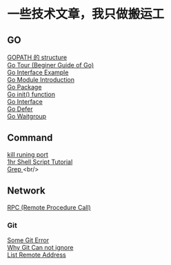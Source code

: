 # 一些技术文章，我只做搬运工

## GO
[GOPATH 的 structure](https://hosword.github.io/2015/10/28/GO%E9%A1%B9%E7%9B%AE%E7%9B%AE%E5%BD%95%E4%B8%8Bbin%E3%80%81pkg%E3%80%81src%E4%BB%8E%E4%BD%95%E8%80%8C%E6%9D%A5/) <br />
[Go Tour (Beginer Guide of Go)](https://tour.golang.org/welcome/1) <br />
[Go Interface Example](https://gobyexample.com/interfaces) <br />
[Go Module Introduction](https://blog.golang.org/using-go-modules) <br />
[Go Package](https://www.callicoder.com/golang-packages/) <br />
[Go init() function](https://tutorialedge.net/golang/the-go-init-function/) <br />
[Go Interface](https://gobyexample.com/interfaces) <br />
[Go Defer](https://gobyexample.com/defer) <br />
[Go Waitgroup](https://tutorialedge.net/golang/go-waitgroup-tutorial/) <br />

## Command
[kill runing port](https://superuser.com/questions/1411293/how-to-kill-a-localhost8080) <br />
[1hr Shell Script Tutorial](http://www.newthinktank.com/2016/06/shell-scripting-tutorial/) <br />
[Grep ](https://docs.rackspace.com/support/how-to/use-the-linux-grep-command/#:~:text=What%20is%20grep%20%3F,Expression%20and%20Print%20it%20out.)<br/>
## Network
[RPC (Remote Procedure Call)](https://searchapparchitecture.techtarget.com/definition/Remote-Procedure-Call-RPC) <br />

### Git
[Some Git Error](https://blog.csdn.net/wsmrzx/article/details/115793236) <br />
[Why Git Can not ignore ](https://stackoverflow.com/questions/45400361/why-is-gitignore-not-ignoring-my-files) <br />
[List Remote Address](https://stackoverflow.com/questions/8816107/how-can-i-retrieve-the-remote-git-address-of-a-repo) <br />

